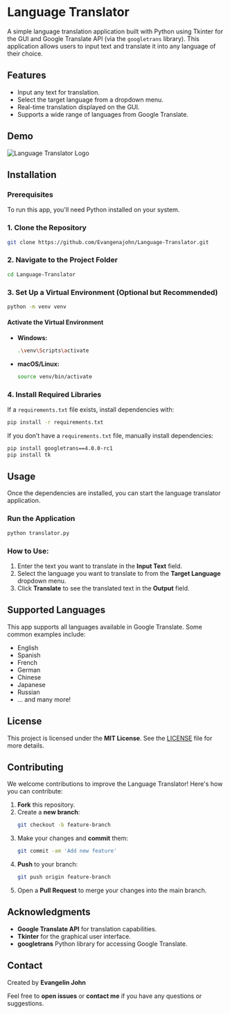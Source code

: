 # Language Translator

A simple language translation application built with Python using Tkinter for the GUI and Google Translate API (via the `googletrans` library). This application allows users to input text and translate it into any language of their choice.

## Features
- Input any text for translation.
- Select the target language from a dropdown menu.
- Real-time translation displayed on the GUI.
- Supports a wide range of languages from Google Translate.

## Demo
![Language Translator Logo]()


## Installation

### Prerequisites
To run this app, you'll need Python installed on your system.

### 1. Clone the Repository
```bash
git clone https://github.com/Evangenajohn/Language-Translator.git
```

### 2. Navigate to the Project Folder
```bash
cd Language-Translator
```

### 3. Set Up a Virtual Environment (Optional but Recommended)
```bash
python -m venv venv
```

#### Activate the Virtual Environment
- **Windows:**
  ```bash
  .\venv\Scripts\activate
  ```
- **macOS/Linux:**
  ```bash
  source venv/bin/activate
  ```

### 4. Install Required Libraries
If a `requirements.txt` file exists, install dependencies with:
```bash
pip install -r requirements.txt
```

If you don’t have a `requirements.txt` file, manually install dependencies:
```bash
pip install googletrans==4.0.0-rc1
pip install tk
```

## Usage
Once the dependencies are installed, you can start the language translator application.

### Run the Application
```bash
python translator.py
```

### How to Use:
1. Enter the text you want to translate in the **Input Text** field.
2. Select the language you want to translate to from the **Target Language** dropdown menu.
3. Click **Translate** to see the translated text in the **Output** field.

## Supported Languages
This app supports all languages available in Google Translate. Some common examples include:

- English
- Spanish
- French
- German
- Chinese
- Japanese
- Russian
- ... and many more!

## License
This project is licensed under the **MIT License**. See the [LICENSE](LICENSE) file for more details.

## Contributing
We welcome contributions to improve the Language Translator! Here's how you can contribute:

1. **Fork** this repository.
2. Create a **new branch**:
   ```bash
   git checkout -b feature-branch
   ```
3. Make your changes and **commit** them:
   ```bash
   git commit -am 'Add new feature'
   ```
4. **Push** to your branch:
   ```bash
   git push origin feature-branch
   ```
5. Open a **Pull Request** to merge your changes into the main branch.

## Acknowledgments
- **Google Translate API** for translation capabilities.
- **Tkinter** for the graphical user interface.
- **googletrans** Python library for accessing Google Translate.

## Contact
Created by **Evangelin John**

Feel free to **open issues** or **contact me** if you have any questions or suggestions.
